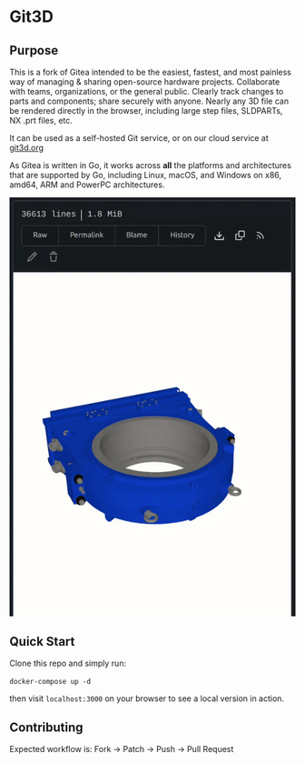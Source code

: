 # Git3D

## Purpose

This is a fork of Gitea intended to be the easiest, fastest, and most painless way of managing & sharing open-source hardware projects. Collaborate with teams, organizations, or the general public. Clearly track changes to parts and components; share securely with anyone. Nearly any 3D file can be rendered directly in the browser, including large step files, SLDPARTs, NX .prt files, etc.

It can be used as a self-hosted Git service, or on our cloud service at [git3d.org](https://git3d.org)

As Gitea is written in Go, it works across **all** the platforms and
architectures that are supported by Go, including Linux, macOS, and
Windows on x86, amd64, ARM and PowerPC architectures.

![demo-vid](demo-vid.gif)

## Quick Start

Clone this repo and simply run:

`docker-compose up -d`

then visit `localhost:3000` on your browser to see a local version in action. 

## Contributing

Expected workflow is: Fork -> Patch -> Push -> Pull Request
